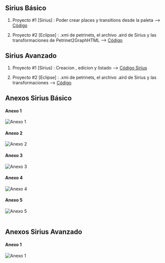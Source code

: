 <h2>Sirius Básico</h2>

1. Proyecto #1 [Sirius] : Poder crear places y transitions desde la paleta --> <a target="_blank" href="https://github.com/remedrano/automatizacionTalleres/tree/master/Semana9/SiriusBasic/petrinet.project.design" > Código </a>

2. Proyecto #2 [Eclipse] : .xmi de petrinets, el archivo .aird de Sirius y las transformaciones de Petrinet2GraphHTML --> <a target="_blank" href="https://github.com/remedrano/automatizacionTalleres/tree/master/Semana9/SiriusBasic/SiriusTallerSemana9" > Código </a>

<h2>Sirius Avanzado</h2>

1. Proyecto #1 [Sirius] : Creacion , edicion y listado --> <a target="_blank" href="https://github.com/remedrano/automatizacionTalleres/tree/master/Semana9/SiriusAdvance/oea.design" > Código Sirius </a>

2. Proyecto #2 [Eclipse] : .xmi de petrinets, el archivo .aird de Sirius y las transformaciones --> <a target="_blank" href="https://github.com/remedrano/automatizacionTalleres/tree/master/Semana9/SiriusAdvance/InstanciaOEA" > Código </a>

<h2>Anexos Sirius Básico</h2>

<h4>Anexo 1</h4>

<img src="https://github.com/remedrano/automatizacionTalleres/blob/master/Semana9/SiriusBasic/Imagenes/imagen1.png" alt="Anexo 1" >

<h4>Anexo 2</h4>

<img src="https://github.com/remedrano/automatizacionTalleres/blob/master/Semana9/SiriusBasic/Imagenes/imagen2.png" alt="Anexo 2" >

<h4>Anexo 3</h4>

<img src="https://github.com/remedrano/automatizacionTalleres/blob/master/Semana9/SiriusBasic/Imagenes/imagen3.png" alt="Anexo 3" >

<h4>Anexo 4</h4>

<img src="https://github.com/remedrano/automatizacionTalleres/blob/master/Semana9/SiriusBasic/Imagenes/imagen4.png" alt="Anexo 4" >

<h4>Anexo 5</h4>

<img src="https://github.com/remedrano/automatizacionTalleres/blob/master/Semana9/SiriusBasic/Imagenes/imagen5.png" alt="Anexo 5" >

<br>
<br>

<h2>Anexos Sirius Avanzado</h2>

<h4>Anexo 1</h4>

<img src="https://github.com/remedrano/automatizacionTalleres/blob/master/Semana9/SiriusAdvance/imagenes/imagen1.png" alt="Anexo 1" >
